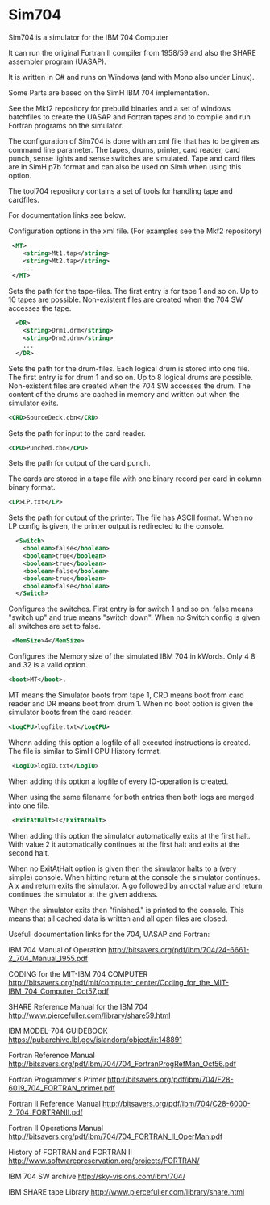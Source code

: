 # Sim704

Sim704 is a simulator for the IBM 704 Computer
 
It can run the original Fortran II compiler from 1958/59 and also the SHARE assembler program (UASAP).

It is written in C# and runs on Windows (and with Mono also under Linux). 

Some Parts are based on the SimH IBM 704 implementation.

See the Mkf2 repository for prebuild binaries and a set of windows batchfiles to create the UASAP and Fortran tapes and to compile and run Fortran programs on the simulator.

The configuration of Sim704 is done with an xml file that has to be given as command line parameter.
The tapes, drums, printer, card reader, card punch, sense lights and sense switches are simulated.
Tape and card files are in SimH p7b format and can also be used on Simh when using this option. 

The tool704 repository contains a set of tools for handling tape and cardfiles.

For documentation links see below.


Configuration options in the xml file. (For examples see the Mkf2 repository) 

```xml
 <MT>
    <string>Mt1.tap</string>
    <string>Mt2.tap</string>
    ...
 </MT>   
```

Sets the path for the tape-files. The first entry is for tape 1 and so on. Up to 10 tapes are possible. Non-existent files are created when the 704 SW accesses the tape.

```xml
  <DR>
    <string>Drm1.drm</string>
    <string>Drm2.drm</string>
    ...
  </DR>
```

Sets the path for the drum-files. Each logical drum is stored into one file. The first entry is for drum 1 and so on. Up to 8 logical drums are possible. Non-existent files are created when the 704 SW accesses the drum.
The content of the drums are cached in memory and written out when the simulator exits.

```xml
<CRD>SourceDeck.cbn</CRD>  
```

Sets the path for input to the card reader. 

```xml
<CPU>Punched.cbn</CPU>
```

Sets the path for output of the card punch. 

The cards are stored in a tape file with one binary record per card in column binary format. 

```xml
<LP>LP.txt</LP>
```

Sets the path for output of the printer. The file has ASCII format. 
When no LP config is given, the printer output is redirected to the console.

```xml
  <Switch>
    <boolean>false</boolean>
    <boolean>true</boolean>
    <boolean>true</boolean>
    <boolean>false</boolean>
    <boolean>true</boolean>
    <boolean>false</boolean>
  </Switch>
```

Configures the switches. First entry is for switch 1 and so on. false means "switch up" and true means "switch down". When no Switch config is given all switches are set to false.

```xml 
 <MemSize>4</MemSize>
```

Configures the Memory size of the simulated IBM 704 in kWords. Only 4 8 and 32 is a valid option.

```xml
<boot>MT</boot>. 
```

MT means the Simulator boots from tape 1, CRD means boot from card reader and DR means boot from drum 1. When no boot option is given the simulator boots from the card reader.

```xml
<LogCPU>logfile.txt</LogCPU>
```

 Whenn adding this option a logfile of all executed instructions is created. The file is similar to SimH CPU History format.

```xml 
 <LogIO>logIO.txt</LogIO>
```

When adding this option a logfile of every IO-operation is created.
  
When using the same filename for both entries then both logs are merged into one file. 

```xml 
 <ExitAtHalt>1</ExitAtHalt>
```

When adding this option the simulator automatically exits at the first halt. With value 2 it automatically continues at the first halt and exits at the second halt. 
 
When no ExitAtHalt option is given then the simulator halts to a (very simple) console.
When hitting return at the console the simulator continues. 
A x and return exits the simulator. A go followed by an octal value and return continues the simulator at the given address.
 
When the simulator exits then "finished." is printed to the console. This means that all cached data is written and all open files are closed.


Usefull documentation links for the 704, UASAP and Fortran:

IBM 704 Manual of Operation 
       http://bitsavers.org/pdf/ibm/704/24-6661-2_704_Manual_1955.pdf
       
CODING for the MIT-IBM 704 COMPUTER      
      http://bitsavers.org/pdf/mit/computer_center/Coding_for_the_MIT-IBM_704_Computer_Oct57.pdf

SHARE Reference Manual for the IBM 704 
           http://www.piercefuller.com/library/share59.html

IBM MODEL-704 GUIDEBOOK 
         https://pubarchive.lbl.gov/islandora/object/ir:148891

Fortran Reference Manual 
          http://bitsavers.org/pdf/ibm/704/704_FortranProgRefMan_Oct56.pdf
          
Fortran Programmer's Primer 
           http://bitsavers.org/pdf/ibm/704/F28-6019_704_FORTRAN_primer.pdf

Fortran II Reference Manual 
           http://bitsavers.org/pdf/ibm/704/C28-6000-2_704_FORTRANII.pdf

Fortran II Operations Manual 
           http://bitsavers.org/pdf/ibm/704/704_FORTRAN_II_OperMan.pdf

History of FORTRAN and FORTRAN II 
           http://www.softwarepreservation.org/projects/FORTRAN/

IBM 704 SW archive 
           http://sky-visions.com/ibm/704/

IBM SHARE tape Library 
           http://www.piercefuller.com/library/share.html
